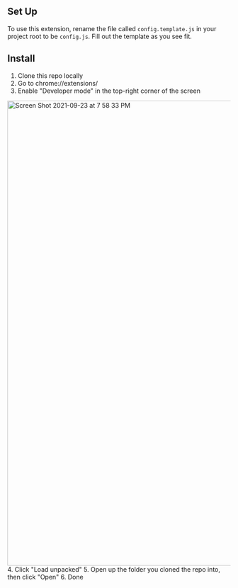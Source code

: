 ## Set Up

To use this extension, rename the file called `config.template.js` in your project root to be `config.js`.
Fill out the template as you see fit.

## Install

1. Clone this repo locally
2. Go to chrome://extensions/
3. Enable "Developer mode" in the top-right corner of the screen
<img width="1050" alt="Screen Shot 2021-09-23 at 7 58 33 PM" src="https://user-images.githubusercontent.com/18297343/134611505-37af4772-2bba-4519-85de-337ba06722ab.png">
4. Click "Load unpacked"
5. Open up the folder you cloned the repo into, then click "Open"
6. Done
